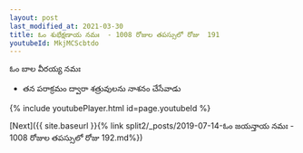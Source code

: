 ```yaml
---
layout: post
last_modified_at: 2021-03-30
title: ఓం శుభేక్షణాయ నమః  - 1008 రోజుల తపస్సులో రోజు  191
youtubeId: MkjMCScbtdo
---
```

 
 
 ఓం బాల వీరయ్య నమః  
 
 -  తన పరాక్రమం ద్వారా శత్రువులను నాశనం చేసేవాడు 
 
  
 
  
 
 
 
 
 
 


{% include youtubePlayer.html id=page.youtubeId %}
 
[Next]({{ site.baseurl }}{% link  split2/_posts/2019-07-14-ఓం జయన్తాయ నమః  - 1008 రోజుల తపస్సులో రోజు  192.md%})
 
